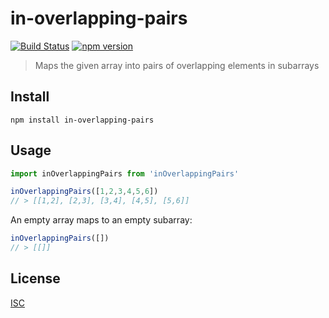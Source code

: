 # in-overlapping-pairs

[![Build
Status](https://travis-ci.org/adz/in-overlapping-pairs.svg?branch=master)](https://travis-ci.org/adz/in-overlapping-pairs)
[![npm
version](https://badge.fury.io/js/in-overlapping-pairs.svg)](https://badge.fury.io/js/in-overlapping-pairs)

> Maps the given array into pairs of overlapping elements in subarrays


## Install

```
npm install in-overlapping-pairs
```


## Usage

```js
import inOverlappingPairs from 'inOverlappingPairs'

inOverlappingPairs([1,2,3,4,5,6])
// > [[1,2], [2,3], [3,4], [4,5], [5,6]]
```

An empty array maps to an empty subarray:

```js
inOverlappingPairs([])
// > [[]]
```
## License

[ISC](http://opensource.org/licenses/ISC) 
